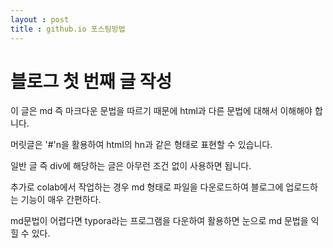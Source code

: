 ```yaml
---
layout : post
title : github.io 포스팅방법
---
```


# 블로그 첫 번째 글 작성

이 글은 md 즉 마크다운 문법을 따르기 때문에 html과 다른 문법에 대해서 이해해야 합니다.

머릿글은 '#'n을 활용하여 html의 hn과 같은 형태로 표현할 수 있습니다.

일반 글 즉 div에 해당하는 글은 아무런 조건 없이 사용하면 됩니다.

추가로 colab에서 작업하는 경우 md 형태로 파일을 다운로드하여 블로그에 업로드하는 기능이 매우 간편하다.

md문법이 어렵다면 typora라는 프로그램을 다운하여 활용하면 눈으로 md 문법을 익힐 수 있다.
